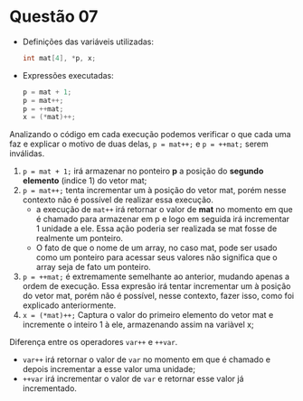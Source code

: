 # Questão 07

- Definições das variáveis utilizadas:

  ```c
  int mat[4], *p, x;
  ```

- Expressões executadas:

  ```c
  p = mat + 1;
  p = mat++;
  p = ++mat;
  x = (*mat)++;
  ```
  
Analizando o código em cada execução podemos verificar o que cada uma faz e explicar o motivo de duas delas, `p = mat++;` e `p = ++mat;` serem inválidas.

1. `p = mat + 1;` irá armazenar no ponteiro **p** a posição do **segundo elemento** (indice 1) do vetor mat;
2. `p = mat++;` tenta incrementar um à posição do vetor mat, porém nesse contexto não é possível de realizar essa execução.
   - a execução de `mat++` irá retornar o valor de **mat** no momento em que é chamado para armazenar em p e logo em seguida irá incrementar 1 unidade a ele. Essa ação poderia ser realizada se mat fosse de realmente um ponteiro. 
   - O fato de que o nome de um array, no caso mat, pode ser usado como um ponteiro para acessar seus valores não significa que o array seja de fato um ponteiro.
3. `p = ++mat;` é extremamente semelhante ao anterior, mudando apenas a ordem de execução. Essa expresão irá tentar incrementar um à posição do vetor mat, porém não é possível, nesse contexto, fazer isso, como foi explicado anteriormente.
4. `x = (*mat)++;` Captura o valor do primeiro elemento do vetor mat e incremente o inteiro 1 à ele, armazenando assim na variàvel x;

Diferença entre os operadores `var++` e `++var`.
  - `var++` irá retornar o valor de `var` no momento em que é chamado e depois incrementar a esse valor uma unidade;
  - `++var` irá incrementar o valor de `var` e retornar esse valor já incrementado.